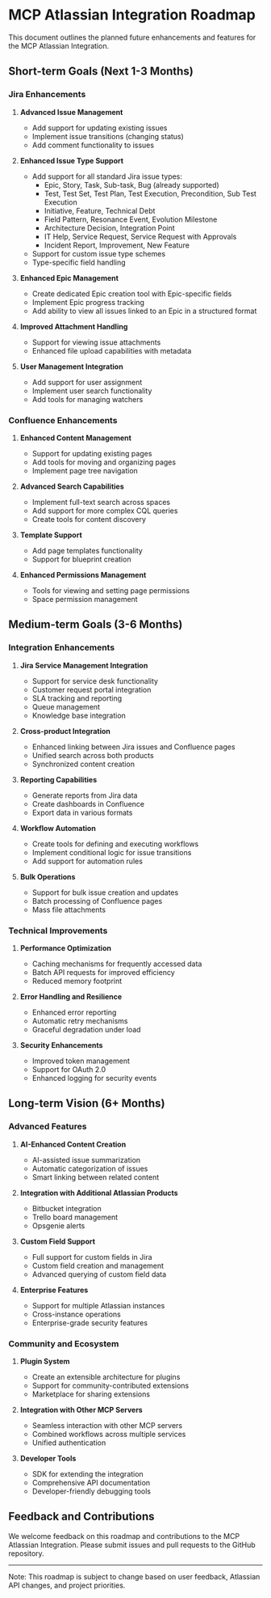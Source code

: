 # MCP Atlassian Integration Roadmap

This document outlines the planned future enhancements and features for the MCP Atlassian Integration.

## Short-term Goals (Next 1-3 Months)

### Jira Enhancements

1. **Advanced Issue Management**
   - Add support for updating existing issues
   - Implement issue transitions (changing status)
   - Add comment functionality to issues

2. **Enhanced Issue Type Support**
   - Add support for all standard Jira issue types:
     - Epic, Story, Task, Sub-task, Bug (already supported)
     - Test, Test Set, Test Plan, Test Execution, Precondition, Sub Test Execution
     - Initiative, Feature, Technical Debt
     - Field Pattern, Resonance Event, Evolution Milestone
     - Architecture Decision, Integration Point
     - IT Help, Service Request, Service Request with Approvals
     - Incident Report, Improvement, New Feature
   - Support for custom issue type schemes
   - Type-specific field handling

3. **Enhanced Epic Management**
   - Create dedicated Epic creation tool with Epic-specific fields
   - Implement Epic progress tracking
   - Add ability to view all issues linked to an Epic in a structured format

4. **Improved Attachment Handling**
   - Support for viewing issue attachments
   - Enhanced file upload capabilities with metadata

5. **User Management Integration**
   - Add support for user assignment
   - Implement user search functionality
   - Add tools for managing watchers

### Confluence Enhancements

1. **Enhanced Content Management**
   - Support for updating existing pages
   - Add tools for moving and organizing pages
   - Implement page tree navigation

2. **Advanced Search Capabilities**
   - Implement full-text search across spaces
   - Add support for more complex CQL queries
   - Create tools for content discovery

3. **Template Support**
   - Add page templates functionality
   - Support for blueprint creation

4. **Enhanced Permissions Management**
   - Tools for viewing and setting page permissions
   - Space permission management

## Medium-term Goals (3-6 Months)

### Integration Enhancements

1. **Jira Service Management Integration**
   - Support for service desk functionality
   - Customer request portal integration
   - SLA tracking and reporting
   - Queue management
   - Knowledge base integration

2. **Cross-product Integration**
   - Enhanced linking between Jira issues and Confluence pages
   - Unified search across both products
   - Synchronized content creation

3. **Reporting Capabilities**
   - Generate reports from Jira data
   - Create dashboards in Confluence
   - Export data in various formats

4. **Workflow Automation**
   - Create tools for defining and executing workflows
   - Implement conditional logic for issue transitions
   - Add support for automation rules

5. **Bulk Operations**
   - Support for bulk issue creation and updates
   - Batch processing of Confluence pages
   - Mass file attachments

### Technical Improvements

1. **Performance Optimization**
   - Caching mechanisms for frequently accessed data
   - Batch API requests for improved efficiency
   - Reduced memory footprint

2. **Error Handling and Resilience**
   - Enhanced error reporting
   - Automatic retry mechanisms
   - Graceful degradation under load

3. **Security Enhancements**
   - Improved token management
   - Support for OAuth 2.0
   - Enhanced logging for security events

## Long-term Vision (6+ Months)

### Advanced Features

1. **AI-Enhanced Content Creation**
   - AI-assisted issue summarization
   - Automatic categorization of issues
   - Smart linking between related content

2. **Integration with Additional Atlassian Products**
   - Bitbucket integration
   - Trello board management
   - Opsgenie alerts

3. **Custom Field Support**
   - Full support for custom fields in Jira
   - Custom field creation and management
   - Advanced querying of custom field data

4. **Enterprise Features**
   - Support for multiple Atlassian instances
   - Cross-instance operations
   - Enterprise-grade security features

### Community and Ecosystem

1. **Plugin System**
   - Create an extensible architecture for plugins
   - Support for community-contributed extensions
   - Marketplace for sharing extensions

2. **Integration with Other MCP Servers**
   - Seamless interaction with other MCP servers
   - Combined workflows across multiple services
   - Unified authentication

3. **Developer Tools**
   - SDK for extending the integration
   - Comprehensive API documentation
   - Developer-friendly debugging tools

## Feedback and Contributions

We welcome feedback on this roadmap and contributions to the MCP Atlassian Integration. Please submit issues and pull requests to the GitHub repository.

---

Note: This roadmap is subject to change based on user feedback, Atlassian API changes, and project priorities.
